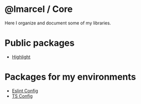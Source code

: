 # @lmarcel / Core
Here I organize and document some of my libraries.

# Public packages
- [Highlight](https://github.com/L-Marcel/core/tree/main/packages/highlight)

# Packages for my environments
- [Eslint Config](https://github.com/L-Marcel/core/tree/main/packages/eslint-config)
- [TS Config](https://github.com/L-Marcel/core/tree/main/packages/ts-config)